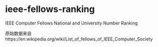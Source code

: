 # ieee-fellows-ranking
IEEE Computer Fellows National and University Number Ranking

原始数据来自https://en.wikipedia.org/wiki/List_of_fellows_of_IEEE_Computer_Society
